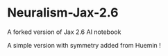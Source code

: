 # Neuralism-Jax-2.6
A forked version of Jax 2.6 AI  notebook

A simple version with symmetry added from Huemin !
